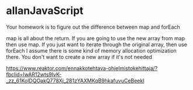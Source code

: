 # allanJavaScript

Your homework is to figure out the difference between map and forEach

map is all about the return. If you are going to use the new array from map then use map. If you just want to iterate through the original array, then use forEach
I assume there is some kind of memory allocation optimization there. You don't want to create a new array if it's not needed

https://www.reaktor.com/ennakkotehtava-ohjelmistokehittaja/?fbclid=IwAR12wts9IvK-_zz_61KolDQOakQ778Xj_281zYAXMKqB9hkafuvuCeBeekI